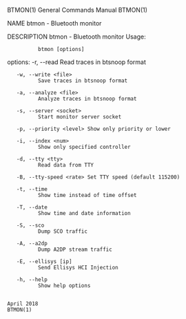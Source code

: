 BTMON(1)                                                                                                                                        General Commands Manual                                                                                                                                        BTMON(1)

NAME
       btmon - Bluetooth monitor

DESCRIPTION
       btmon - Bluetooth monitor Usage:

              btmon [options]

   options:
       -r, --read <file>
              Read traces in btsnoop format

       -w, --write <file>
              Save traces in btsnoop format

       -a, --analyze <file>
              Analyze traces in btsnoop format

       -s, --server <socket>
              Start monitor server socket

       -p, --priority <level> Show only priority or lower

       -i, --index <num>
              Show only specified controller

       -d, --tty <tty>
              Read data from TTY

       -B, --tty-speed <rate> Set TTY speed (default 115200)

       -t, --time
              Show time instead of time offset

       -T, --date
              Show time and date information

       -S, --sco
              Dump SCO traffic

       -A, --a2dp
              Dump A2DP stream traffic

       -E, --ellisys [ip]
              Send Ellisys HCI Injection

       -h, --help
              Show help options

                                                                                                                                                       April 2018                                                                                                                                              BTMON(1)
